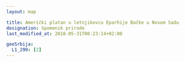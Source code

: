 ```yaml
---
layout: map

title: Američki platan u letnjikovcu Eparhije Bačke u Novom Sadu
designation: Spomenik prirode
last_modified_at: 2018-05-31T00:23:14+02:00

geoSrbija:
  L1_299: [2]
---
```


